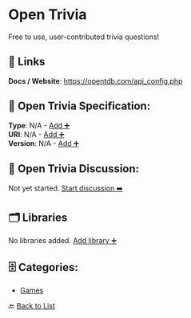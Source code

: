 # Open Trivia

Free to use, user-contributed trivia questions!

##  🔗 Links
**Docs / Website**: https://opentdb.com/api_config.php

## 🧬 Open Trivia Specification:
**Type**: N/A - [Add ➕](https://github.com/apis-list/apis-list/edit/main/apis.yaml#L14225)  
**URI**: N/A - [Add ➕](https://github.com/apis-list/apis-list/edit/main/apis.yaml#L14225)  
**Version**: N/A - [Add ➕](https://github.com/apis-list/apis-list/edit/main/apis.yaml#L14225)

## 💬 Open Trivia Discussion:
Not yet started. [Start discussion ➡️](https://github.com/apis-list/apis-list/discussions/new)

## 🗂️ Libraries

No libraries added. [Add library ➕](https://github.com/apis-list/apis-list/edit/main/apis.yaml#L14225)    


## 🗄️ Categories:
- [Games](https://github.com/apis-list/apis-list#games-)

🔙  [Back to List](https://github.com/apis-list/apis-list)
